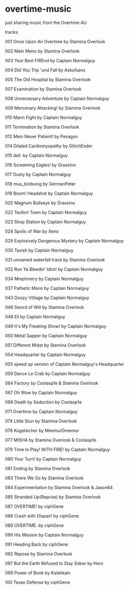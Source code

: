 # overtime-music
just sharing music from the Overtime AU
 
tracks:
 
001 Once Upon An Overtime by Stamina Overlook
 
002 Main Menu by Stamina Overlook
 
003 Your Best FIREnd by Captain Normalguy
 
004 Did You Trip 'und Fall by Askufsans
 
005 The Old Hospital by Stamina Overlook
 
007 Examination by Stamina Overlook
 
008 Unnecessary Adventure by Captain Normalguy
 
009 Mercenary Attacking! by Stamina Overlook
 
010 Mann Fight by Captain Normalguy
 
011 Termination by Stamina Overlook
 
012 Mein Neuer Patient! by Pexagon
 
014 Dilated Cardiomyopathy by GlitchEnder
 
015 dell. by Captain Normalguy
 
016 Screaming Eagles! by Grassino
 
017 Dusty by Captain Normalguy
 
018 mus_birdsong by GermanPeter
 
019 Boom! Headshot by Captain Normalguy
 
020 Magnum Bullseye by Grassino
 
022 Teufort Town by Captain Normalguy
 
023 Shop Station by Captain Normalguy
 
024 Spoils of War by Xeno
 
029 Explosively Dangerous Mystery by Captain Normalguy
 
030 Tavish by Captain Normalguy
 
031 unnamed waterfall track by Stamina Overlook
 
032 Run Ya Bleedin' Idiot! by Captain Normalguy
 
034 Mmphmery by Captain Normalguy
 
037 Pathetic Mann by Captain Normalguy
 
043 Doozy Villiage by Captain Normalguy
 
046 Sword of Will by Stamina Overlook
 
048 Eli by Captain Normalguy
 
049 It's My Freaking Show! by Captain Normalguy
 
050 Metal Sapper by Captain Normalguy
 
051 Different Midst by Stamina Overlook
 
054 Headquarter by Captain Normalguy
 
055 speed up version of Captain Normalguy's Headquarter
 
059 Dance Le Crab by Captain Normalguy
 
064 Factory by Coolasp1e & Stamina Overlook
 
067 Oh Wow by Captain Normalguy
 
068 Death by Seduction by Coolasp1e
 
071 Overtime by Captain Normalguy
 
074 Little Stun by Stamina Overlook
 
076 Kugelsicher by MeemurDreemur
 
077 MISHA by Stamina Overlook & Coolasp1e
 
079 Time to Play! WITH FIRE! by Captain Normalguy
 
080 Your Turn! by Captain Normalguy
 
081 Ending by Stamina Overlook
 
083 There We Go by Stamina Overlook
 
084 Experimentation by Stamina Overlook & Jason64
 
085 Stranded Up(Reprise) by Stamina Overlook
 
087 OVERTIME! by ciphGene
 
088 Crash with Dispair! by ciphGene
 
089 OVERTIME. by ciphGene
 
090 His Mission by Captain Normalguy
 
091 Heading Back by ciphGene
 
092 Repose by Stamina Overlook
 
097 But the Earth Refused to Stay Sober by Hero
 
099 Power of Bonk by Kalahkain
 
100 Texan Defense by ciphGene
 
